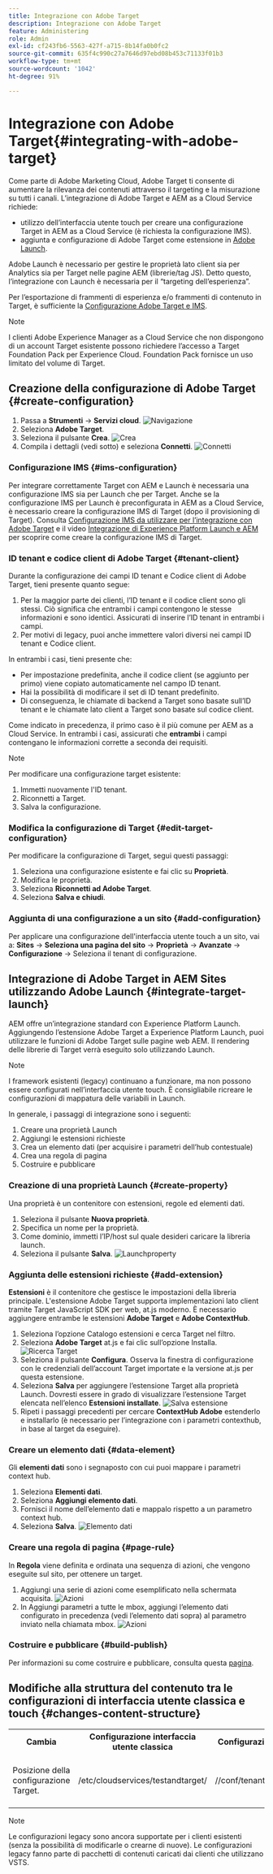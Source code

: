 ```yaml
---
title: Integrazione con Adobe Target
description: Integrazione con Adobe Target
feature: Administering
role: Admin
exl-id: cf243fb6-5563-427f-a715-8b14fa0b0fc2
source-git-commit: 635f4c990c27a7646d97ebd08b453c71133f01b3
workflow-type: tm+mt
source-wordcount: '1042'
ht-degree: 91%

---
```


# Integrazione con Adobe Target{#integrating-with-adobe-target}

Come parte di Adobe Marketing Cloud, Adobe Target ti consente di aumentare la rilevanza dei contenuti attraverso il targeting e la misurazione su tutti i canali. L’integrazione di Adobe Target e AEM as a Cloud Service richiede:

* utilizzo dell’interfaccia utente touch per creare una configurazione Target in AEM as a Cloud Service (è richiesta la configurazione IMS).
* aggiunta e configurazione di Adobe Target come estensione in [Adobe Launch](https://experienceleague.adobe.com/docs/experience-platform/tags/get-started/quick-start.html?lang=it).

Adobe Launch è necessario per gestire le proprietà lato client sia per Analytics sia per Target nelle pagine AEM (librerie/tag JS). Detto questo, l’integrazione con Launch è necessaria per il “targeting dell’esperienza”.

Per l’esportazione di frammenti di esperienza e/o frammenti di contenuto in Target, è sufficiente la [Configurazione Adobe Target e IMS](/help/sites-cloud/integrating/integration-adobe-target-ims.md).

>[!NOTE]
>
>I clienti Adobe Experience Manager as a Cloud Service che non dispongono di un account Target esistente possono richiedere l’accesso a Target Foundation Pack per Experience Cloud. Foundation Pack fornisce un uso limitato del volume di Target.

## Creazione della configurazione di Adobe Target {#create-configuration}

1. Passa a **Strumenti** → **Servizi cloud**.
   ![Navigazione](assets/cloudservice1.png "Navigazione")
2. Seleziona **Adobe Target**.
3. Seleziona il pulsante **Crea**.
   ![Crea](assets/tenant1.png "Crea")
4. Compila i dettagli (vedi sotto) e seleziona **Connetti**.
   ![Connetti](assets/open_screen1.png "Connetti")

### Configurazione IMS {#ims-configuration}

Per integrare correttamente Target con AEM e Launch è necessaria una configurazione IMS sia per Launch che per Target. Anche se la configurazione IMS per Launch è preconfigurata in AEM as a Cloud Service, è necessario creare la configurazione IMS di Target (dopo il provisioning di Target). Consulta [Configurazione IMS da utilizzare per l’integrazione con Adobe Target](/help/sites-cloud/integrating/integration-adobe-target-ims.md) e il video [Integrazione di Experience Platform Launch e AEM](https://experienceleague.adobe.com/docs/experience-manager-learn/sites/integrations/experience-platform-launch/overview.html?lang=it) per scoprire come creare la configurazione IMS di Target.

### ID tenant e codice client di Adobe Target {#tenant-client}

Durante la configurazione dei campi ID tenant e Codice client di Adobe Target, tieni presente quanto segue:

1. Per la maggior parte dei clienti, l’ID tenant e il codice client sono gli stessi. Ciò significa che entrambi i campi contengono le stesse informazioni e sono identici. Assicurati di inserire l’ID tenant in entrambi i campi.
2. Per motivi di legacy, puoi anche immettere valori diversi nei campi ID tenant e Codice client.

In entrambi i casi, tieni presente che:

* Per impostazione predefinita, anche il codice client (se aggiunto per primo) viene copiato automaticamente nel campo ID tenant.
* Hai la possibilità di modificare il set di ID tenant predefinito.
* Di conseguenza, le chiamate di backend a Target sono basate sull’ID tenant e le chiamate lato client a Target sono basate sul codice client.

Come indicato in precedenza, il primo caso è il più comune per AEM as a Cloud Service. In entrambi i casi, assicurati che **entrambi** i campi contengano le informazioni corrette a seconda dei requisiti.

>[!NOTE]
>
> Per modificare una configurazione target esistente:
>
> 1. Immetti nuovamente l&#39;ID tenant.
> 2. Riconnetti a Target.
> 3. Salva la configurazione.

### Modifica la configurazione di Target {#edit-target-configuration}

Per modificare la configurazione di Target, segui questi passaggi:

1. Seleziona una configurazione esistente e fai clic su **Proprietà**.
2. Modifica le proprietà.
3. Seleziona **Riconnetti ad Adobe Target**.
4. Seleziona **Salva e chiudi**.

### Aggiunta di una configurazione a un sito {#add-configuration}

Per applicare una configurazione dell&#39;interfaccia utente touch a un sito, vai a: **Sites** → **Seleziona una pagina del sito** → **Proprietà** → **Avanzate** → **Configurazione** → Seleziona il tenant di configurazione.

## Integrazione di Adobe Target in AEM Sites utilizzando Adobe Launch {#integrate-target-launch}

AEM offre un’integrazione standard con Experience Platform Launch. Aggiungendo l’estensione Adobe Target a Experience Platform Launch, puoi utilizzare le funzioni di Adobe Target sulle pagine web AEM. Il rendering delle librerie di Target verrà eseguito solo utilizzando Launch.

>[!NOTE]
>
>I framework esistenti (legacy) continuano a funzionare, ma non possono essere configurati nell’interfaccia utente touch. È consigliabile ricreare le configurazioni di mappatura delle variabili in Launch.

In generale, i passaggi di integrazione sono i seguenti:

1. Creare una proprietà Launch
2. Aggiungi le estensioni richieste
3. Crea un elemento dati (per acquisire i parametri dell’hub contestuale)
4. Crea una regola di pagina
5. Costruire e pubblicare

### Creazione di una proprietà Launch {#create-property}

Una proprietà è un contenitore con estensioni, regole ed elementi dati.

1. Seleziona il pulsante **Nuova proprietà**.
2. Specifica un nome per la proprietà.
3. Come dominio, immetti l’IP/host sul quale desideri caricare la libreria launch.
4. Seleziona il pulsante **Salva**.
   ![Launchproperty](assets/properties_newproperty1.png "Launchproperty")

### Aggiunta delle estensioni richieste {#add-extension}

**Estensioni** è il contenitore che gestisce le impostazioni della libreria principale. L&#39;estensione Adobe Target supporta implementazioni lato client tramite Target JavaScript SDK per web, at.js moderno. È necessario aggiungere entrambe le estensioni **Adobe Target** e **Adobe ContextHub**.

1. Seleziona l’opzione Catalogo estensioni e cerca Target nel filtro.
2. Seleziona **Adobe Target** at.js e fai clic sull’opzione Installa.
   ![Ricerca Target](assets/search_ext1.png "Ricerca Target")
3. Seleziona il pulsante **Configura**. Osserva la finestra di configurazione con le credenziali dell’account Target importate e la versione at.js per questa estensione.
4. Seleziona **Salva** per aggiungere l’estensione Target alla proprietà Launch. Dovresti essere in grado di visualizzare l’estensione Target elencata nell’elenco **Estensioni installate**.
   ![Salva estensione](assets/configure_extension1.png "Salva estensione")
5. Ripeti i passaggi precedenti per cercare **ContextHub Adobe** estenderlo e installarlo (è necessario per l’integrazione con i parametri contexthub, in base al target da eseguire).

### Creare un elemento dati {#data-element}

Gli **elementi dati** sono i segnaposto con cui puoi mappare i parametri context hub.

1. Seleziona **Elementi dati**.
2. Seleziona **Aggiungi elemento dati**.
3. Fornisci il nome dell’elemento dati e mappalo rispetto a un parametro context hub.
4. Seleziona **Salva**.
   ![Elemento dati](assets/data_elem1.png "Elemento dati")

### Creare una regola di pagina {#page-rule}

In **Regola** viene definita e ordinata una sequenza di azioni, che vengono eseguite sul sito, per ottenere un target.

1. Aggiungi una serie di azioni come esemplificato nella schermata acquisita.
   ![Azioni](assets/rules1.png "Azioni")
2. In Aggiungi parametri a tutte le mbox, aggiungi l’elemento dati configurato in precedenza (vedi l’elemento dati sopra) al parametro inviato nella chiamata mbox.
   ![Azioni](assets/map_data1.png "Mbox")

### Costruire e pubblicare {#build-publish}

Per informazioni su come costruire e pubblicare, consulta questa [pagina](https://experienceleague.adobe.com/docs/experience-manager-learn/aem-target-tutorial/aem-target-implementation/using-launch-adobe-io.html?lang=it).

## Modifiche alla struttura del contenuto tra le configurazioni di interfaccia utente classica e touch {#changes-content-structure}

<table style="table-layout:auto">
  <tr>
    <th>Cambia</th>
    <th>Configurazione interfaccia utente classica</th>
    <th>Configurazione interfaccia utente touch</th>
    <th>Conseguenze</th>
  </tr>
  <tr>
    <td>Posizione della configurazione Target.</td>
    <td>/etc/cloudservices/testandtarget/</td>
    <td>//conf/tenant/settings/cloudconfigs/target/</td>
    <td> In precedenza erano presenti più configurazioni presso /etc/cloudservices/testandtarget, ma ora è presente una singola configurazione con un tenant.</td>
  </tr>
</table>

>[!NOTE]
>
>Le configurazioni legacy sono ancora supportate per i clienti esistenti (senza la possibilità di modificarle o crearne di nuove). Le configurazioni legacy fanno parte di pacchetti di contenuti caricati dai clienti che utilizzano VSTS.
